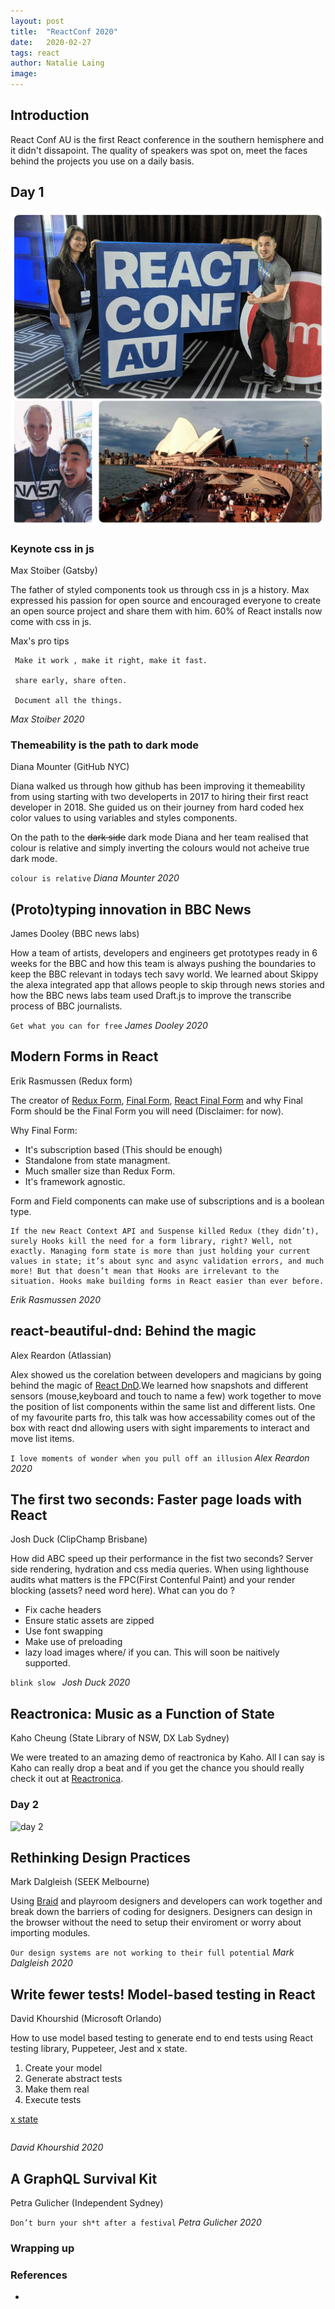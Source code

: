 ```yaml
---
layout: post
title:  "ReactConf 2020"
date:   2020-02-27
tags: react 
author: Natalie Laing
image: 
---
```


## Introduction 
React Conf AU is the first React conference in the southern hemisphere and it didn't dissapoint. The quality of speakers was spot on, meet the faces behind the projects you use on a daily basis.

## Day 1
![day 1](/img/blog/reactConf/conf_day1.jpg)

### Keynote css in js
Max Stoiber (Gatsby) 

The father of styled components took us through css in js a history.
Max expressed his passion for open source and encouraged everyone to create an open source project and share them with him.
60% of React installs now come with css in js.

Max's pro tips
```
 Make it work , make it right, make it fast.

 share early, share often.

 Document all the things. 
```
_Max Stoiber 2020_

### Themeability is the path to dark mode
Diana Mounter (GitHub NYC)

Diana walked us through how github has been improving it themeability from using starting with two developerts in 2017 to hiring their first react developer in 2018.
She guided us on their journey from hard coded hex color values to using variables and styles components.

On the path to the ~~dark side~~ dark mode Diana and her team realised that colour is relative and simply inverting the colours would not acheive true dark mode.

``` colour is relative ``` _Diana Mounter 2020_ 

## (Proto)typing innovation in BBC News
James Dooley (BBC news labs)

How a team of artists, developers and engineers get prototypes ready in 6 weeks for the BBC and how this team is always pushing the boundaries to keep the BBC relevant in todays tech savy world.
We learned about Skippy the alexa integrated app that allows people to skip through news stories and how the BBC news labs team used Draft.js to improve the transcribe process of BBC journalists.

``` Get what you can for free ``` _James Dooley 2020_

## Modern Forms in React
Erik Rasmussen (Redux form)

The creator of [Redux Form](https://redux-form.com/8.3.0/), [Final Form](https://github.com/final-form/final-form), [React Final Form](https://github.com/final-form/react-final-form) and  why Final Form should be the Final Form you will need (Disclaimer: for now).

Why Final Form: 

* It's subscription based (This should be enough)
* Standalone from state managment.
* Much smaller size than Redux Form.
* It's framework agnostic.


Form and Field components can make use of subscriptions and is a boolean type.

```
If the new React Context API and Suspense killed Redux (they didn’t), surely Hooks kill the need for a form library, right? Well, not exactly. Managing form state is more than just holding your current values in state; it’s about sync and async validation errors, and much more! But that doesn’t mean that Hooks are irrelevant to the situation. Hooks make building forms in React easier than ever before.
``` 
_Erik Rasmussen 2020_

## react-beautiful-dnd: Behind the magic
Alex Reardon (Atlassian)

Alex showed us the corelation between developers and magicians by going behind the magic of [React DnD](https://react-dnd.github.io/react-dnd/docs/overview).We learned how snapshots and different sensors (mouse,keyboard and touch to name a few) work together to move the position of list components within the same list and different lists.
One of my favourite parts fro, this talk  was how accessability comes out of the box with react dnd allowing users with sight imparements to interact and move list items.

```I love moments of wonder when you pull off an illusion``` _Alex Reardon 2020_

## The first two seconds: Faster page loads with React
Josh Duck (ClipChamp Brisbane)

How did ABC speed up their performance in the fist two seconds? Server side rendering, hydration and css media queries.
When using lighthouse audits what matters is the FPC(First Contenful Paint) and your render blocking (assets? need word here). 
What can you do ?
* Fix cache headers 
* Ensure static assets are zipped
* Use font swapping
* Make use of preloading
* lazy load images where/ if you can. This will soon be naitively supported.

```blink slow ``` _Josh Duck 2020_

## Reactronica: Music as a Function of State
Kaho Cheung (State Library of NSW, DX Lab Sydney)

We were treated to an amazing demo of reactronica by Kaho. All I can say is Kaho can really drop a beat and if you get the chance you should really check it out at [Reactronica](https://reactronica.com/).

### Day 2
![day 2](/img/blog/reactConf/conf_day2.jpg)

## Rethinking Design Practices
Mark Dalgleish (SEEK Melbourne)

Using [Braid](https://www.npmjs.com/package/braid-design-system) and playroom designers and developers can work together and break down the barriers of coding for designers. Designers can design in the browser without the need to setup their enviroment or worry about importing modules.


```Our design systems are not working to their full potential``` _Mark Dalgleish  2020_

## Write fewer tests! Model-based testing in React
David Khourshid (Microsoft Orlando)

How to use model based testing to generate end to end tests using React testing library, Puppeteer, Jest and x state.
1) Create your model
2) Generate abstract tests
3) Make them real
4) Execute tests

[x state](https://xstate.js.org/)

``` What if we could generate tests without writing them? And what if we could regenerate tests without rewriting them?
``` 
_David Khourshid 2020_

## A GraphQL Survival Kit
Petra Gulicher (Independent Sydney)

``` Don’t burn your sh*t after a festival ``` _Petra Gulicher 2020_

### Wrapping up


### References
* 
